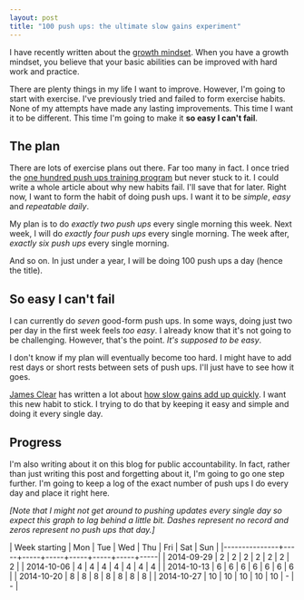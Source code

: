 ```yaml
---
layout: post
title: "100 push ups: the ultimate slow gains experiment"
---
```


I have recently written about the [growth mindset](/the-growth-mindset-applied-to-my-life-part-1/). When you have a growth mindset, you believe that your basic abilities can be improved with hard work and practice. 

There are plenty things in my life I want to improve. However, I'm going to start with exercise. I've previously tried and failed to form exercise habits. None of my attempts have made any lasting improvements. This time I want it to be different. This time I'm going to make it **so easy I can't fail**.


## The plan

There are lots of exercise plans out there. Far too many in fact. I once tried the [one hundred push ups training program](http://hundredpushups.com/) but never stuck to it. I could write a whole article about why new habits fail. I'll save that for later. Right now, I want to form the habit of doing push ups. I want it to be *simple*, *easy* and *repeatable daily*. 

My plan is to do *exactly two push ups* every single morning this week. Next week, I will do *exactly four push ups* every single morning. The week after, *exactly six push ups* every single morning. 

And so on. In just under a year, I will be doing 100 push ups a day (hence the title). 

## So easy I can't fail

I can currently do *seven* good-form push ups. In some ways, doing just two per day in the first week feels *too easy*. I already know that it's not going to be challenging. However, that's the point. *It's supposed to be easy*. 

I don't know if my plan will eventually become too hard. I might have to add rest days or short rests between sets of push ups. I'll just have to see how it goes. 

[James Clear](http://jamesclear.com/) has written a lot about [how slow gains add up quickly](http://jamesclear.com/slow-gains). I want this new habit to stick. I trying to do that by keeping it easy and simple and doing it every single day. 

## Progress

I'm also writing about it on this blog for public accountability. In fact, rather than just writing this post and forgetting about it, I'm going to go one step further. I'm going to keep a log of the exact number of push ups I do every day and place it right here. 

*[Note that I might not get around to pushing updates every single day so expect this graph to lag behind a little bit. Dashes represent no record and zeros represent no push ups that day.]*

| Week starting | Mon | Tue | Wed | Thu | Fri | Sat | Sun |
|---------------+-----+-----+-----+-----+-----+-----+-----|
| 2014-09-29    |  2  |  2  |  2  |  2  |  2  |  2  |  2  |
| 2014-10-06    |  4  |  4  |  4  |  4  |  4  |  4  |  4  |
| 2014-10-13    |  6  |  6  |  6  |  6  |  6  |  6  |  6  |
| 2014-10-20    |  8  |  8  |  8  |  8  |  8  |  8  |  8  |
| 2014-10-27    | 10  | 10  | 10  | 10  | 10  |  -  |  -  |
